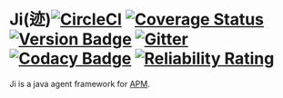 # Ji(迹)[![CircleCI](https://circleci.com/gh/jiboard/ji.svg?style=svg)](https://circleci.com/gh/jiboard/ji) [![Coverage Status](https://coveralls.io/repos/github/jiboard/ji/badge.svg?branch=master)](https://coveralls.io/github/jiboard/ji?branch=master) [![Version Badge](https://jitpack.io/v/jiboard/ji.svg)](https://jitpack.io/#jiboard/ji) [![Gitter](https://badges.gitter.im/jiboard/community.svg)](https://gitter.im/jiboard/community?utm_source=badge&utm_medium=badge&utm_campaign=pr-badge) [![Codacy Badge](https://api.codacy.com/project/badge/Grade/85c3e1cf8ae84d1b9626b03c988628f4)](https://www.codacy.com/app/zhongl/ji?utm_source=github.com&amp;utm_medium=referral&amp;utm_content=jiboard/ji&amp;utm_campaign=Badge_Grade) [![Reliability Rating](https://sonarcloud.io/api/project_badges/measure?project=jiboard_ji&metric=reliability_rating)](https://sonarcloud.io/dashboard?id=jiboard_ji)

Ji is a java agent framework for [APM](https://en.wikipedia.org/wiki/Application_performance_management).

